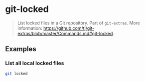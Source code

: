 # git-locked

> List locked files in a Git repository. Part of `git-extras`. More information: <https://github.com/tj/git-extras/blob/master/Commands.md#git-locked>.

## Examples

### List all local locked files

```bash
git locked
```
